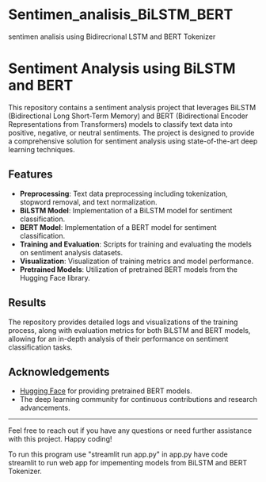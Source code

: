 # Sentimen_analisis_BiLSTM_BERT
sentimen analisis using Bidirecrional LSTM and BERT Tokenizer
 # Sentiment Analysis using BiLSTM and BERT

This repository contains a sentiment analysis project that leverages BiLSTM (Bidirectional Long Short-Term Memory) and BERT (Bidirectional Encoder Representations from Transformers) models to classify text data into positive, negative, or neutral sentiments. The project is designed to provide a comprehensive solution for sentiment analysis using state-of-the-art deep learning techniques.

## Features

- **Preprocessing**: Text data preprocessing including tokenization, stopword removal, and text normalization.
- **BiLSTM Model**: Implementation of a BiLSTM model for sentiment classification.
- **BERT Model**: Implementation of a BERT model for sentiment classification.
- **Training and Evaluation**: Scripts for training and evaluating the models on sentiment analysis datasets.
- **Visualization**: Visualization of training metrics and model performance.
- **Pretrained Models**: Utilization of pretrained BERT models from the Hugging Face library.

## Results

The repository provides detailed logs and visualizations of the training process, along with evaluation metrics for both BiLSTM and BERT models, allowing for an in-depth analysis of their performance on sentiment classification tasks.


## Acknowledgements

- [Hugging Face](https://huggingface.co/) for providing pretrained BERT models.
- The deep learning community for continuous contributions and research advancements.

---

Feel free to reach out if you have any questions or need further assistance with this project. Happy coding!

To run this program use "streamlit run app.py"
in app.py have code streamlit to run web app for impementing models from BiLSTM and BERT Tokenizer.
